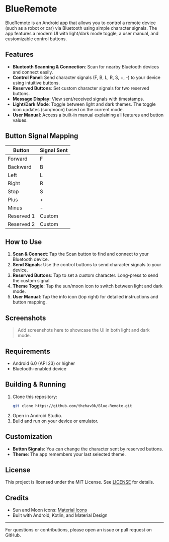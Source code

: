 # BlueRemote

BlueRemote is an Android app that allows you to control a remote device (such as a robot or car) via Bluetooth using simple character signals. The app features a modern UI with light/dark mode toggle, a user manual, and customizable control buttons.

## Features

- **Bluetooth Scanning & Connection**: Scan for nearby Bluetooth devices and connect easily.
- **Control Panel**: Send character signals (F, B, L, R, S, +, -) to your device using intuitive buttons.
- **Reserved Buttons**: Set custom character signals for two reserved buttons.
- **Message Display**: View sent/received signals with timestamps.
- **Light/Dark Mode**: Toggle between light and dark themes. The toggle icon updates (sun/moon) based on the current mode.
- **User Manual**: Access a built-in manual explaining all features and button values.

## Button Signal Mapping

| Button      | Signal Sent |
|-------------|-------------|
| Forward     | F           |
| Backward    | B           |
| Left        | L           |
| Right       | R           |
| Stop        | S           |
| Plus        | +           |
| Minus       | -           |
| Reserved 1  | Custom      |
| Reserved 2  | Custom      |

## How to Use

1. **Scan & Connect**: Tap the Scan button to find and connect to your Bluetooth device.
2. **Send Signals**: Use the control buttons to send character signals to your device.
3. **Reserved Buttons**: Tap to set a custom character. Long-press to send the custom signal.
4. **Theme Toggle**: Tap the sun/moon icon to switch between light and dark mode.
5. **User Manual**: Tap the info icon (top right) for detailed instructions and button mapping.

## Screenshots

> Add screenshots here to showcase the UI in both light and dark mode.

## Requirements

- Android 6.0 (API 23) or higher
- Bluetooth-enabled device

## Building & Running

1. Clone this repository:
   ```sh
   git clone https://github.com/thehav0k/Blue-Remote.git
   ```
2. Open in Android Studio.
3. Build and run on your device or emulator.

## Customization

- **Button Signals**: You can change the character sent by reserved buttons.
- **Theme**: The app remembers your last selected theme.

## License

This project is licensed under the MIT License. See [LICENSE](LICENSE) for details.

## Credits

- Sun and Moon icons: [Material Icons](https://fonts.google.com/icons)
- Built with Android, Kotlin, and Material Design

---

For questions or contributions, please open an issue or pull request on GitHub.

